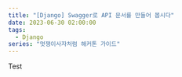 ```yaml
---
title: "[Django] Swagger로 API 문서를 만들어 봅시다"
date: 2023-06-30 02:00:00
tags:
  - Django
series: "멋쟁이사자처럼 해커톤 가이드"
---
```


Test